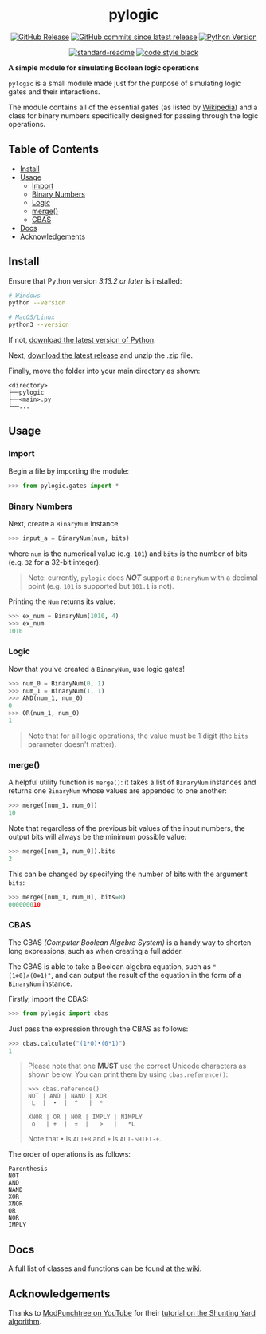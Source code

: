 <h1 align="center">pylogic</h1>

<div align=center>

[![GitHub Release](https://img.shields.io/github/v/release/kuroninninja/pylogic?style=for-the-badge)](https://www.github.com/kuroninninja/pylogic/releases/latest)
[![GitHub commits since latest release](https://img.shields.io/github/commits-since/kuroninninja/pylogic/latest?style=for-the-badge)](https://github.com/kuroninninja/pylogic/commits/main/)
[![Python Version](https://img.shields.io/badge/python->3.13.2-%233776AB?style=for-the-badge&logo=python&logoColor=white)](https://www.python.org/downloads)

[![standard-readme](https://img.shields.io/badge/readme_style-standard-green?style=for-the-badge)](https://www.github.com/RichardLitt/standard-readme)
[![code style black](https://img.shields.io/badge/code_style-black-black?style=for-the-badge)](https://black.readthedocs.io/en/stable/index.html)


</div>

**A simple module for simulating Boolean logic operations**

`pylogic` is a small module made just for the purpose of simulating logic gates and their interactions.

The module contains all of the essential gates (as listed by [Wikipedia](https://en.wikipedia.org/wiki/Logic_gate#)) and a class for binary numbers specifically designed for passing through the logic operations.

## Table of Contents

- [Install](#install)
- [Usage](#usage)
    - [Import](#import)
    - [Binary Numbers](#binary-numbers)
    - [Logic](#logic)
    - [merge()](#merge)
    - [CBAS](#cbas)
- [Docs](#docs)
- [Acknowledgements](#acknowledgements)

## Install

Ensure that Python version _3.13.2 or later_ is installed:

```bash
# Windows
python --version

# MacOS/Linux
python3 --version
```

If not, [download the latest version of Python](https://www.python.org/downloads/).

Next, [download the latest release](https://www.github.com/kuroninninja/pylogic/releases/latest) and unzip the .zip file.

Finally, move the folder into your main directory as shown:

```
<directory>
├──pylogic
├──<main>.py
└──...
```

## Usage

### Import

Begin a file by importing the module:

```python
>>> from pylogic.gates import *
```

### Binary Numbers

Next, create a `BinaryNum` instance

```python
>>> input_a = BinaryNum(num, bits)
```

where `num` is the numerical value (e.g. `101`) and `bits` is the number of bits (e.g. `32` for a 32-bit integer).

> Note: currently, `pylogic` does _**NOT**_ support a `BinaryNum` with a decimal point (e.g. `101` is supported but `101.1` is not).

Printing the `Num` returns its value:

```python
>>> ex_num = BinaryNum(1010, 4)
>>> ex_num
1010
```

### Logic

Now that you've created a `BinaryNum`, use logic gates!

```python
>>> num_0 = BinaryNum(0, 1)
>>> num_1 = BinaryNum(1, 1)
>>> AND(num_1, num_0)
0
>>> OR(num_1, num_0)
1
```

> Note that for all logic operations, the value must be 1 digit (the `bits` parameter doesn't matter).

### merge()

A helpful utility function is `merge()`: it takes a list of `BinaryNum` instances and returns one `BinaryNum` whose values are appended to one another:

```python
>>> merge([num_1, num_0])
10
```

Note that regardless of the previous bit values of the input numbers, the output bits will always be the minimum possible value:

```python
>>> merge([num_1, num_0]).bits
2
```

This can be changed by specifying the number of bits with the argument `bits`:

```python
>>> merge([num_1, num_0], bits=8)
000000010
```

### CBAS

The CBAS _(Computer Boolean Algebra System)_ is a handy way to shorten long expressions, such as when creating a full adder.

The CBAS is able to take a Boolean algebra equation, such as `"(1⊕0)∧(0⊕1)"`, and can output the result of the equation in the form of a `BinaryNum` instance.

Firstly, import the CBAS:

```python
>>> from pylogic import cbas
```

Just pass the expression through the CBAS as follows:

```python
>>> cbas.calculate("(1*0)•(0*1)")
1
```

> Please note that one **MUST** use the correct Unicode characters as shown below. You can print them by using `cbas.reference()`:
> ```
> >>> cbas.reference()
> NOT | AND | NAND | XOR
>  L  |  •  |  ^   |  *
> 
> XNOR | OR | NOR | IMPLY | NIMPLY
>  o   | +  |  ±  |   >   |   *L
> ```
> Note that `•` is `ALT+8` and `±` is `ALT-SHIFT-+`.

The order of operations is as follows:
```
Parenthesis
NOT
AND
NAND
XOR
XNOR
OR
NOR
IMPLY
```

## Docs

A full list of classes and functions can be found at [the wiki](https://www.github.com/kuroninninja/pylogic/wiki).

## Acknowledgements

Thanks to [ModPunchtree on YouTube](https://www.youtube.com/@ModPunchtree) for their [tutorial on the Shunting Yard algorithm](https://www.youtube.com/watch?v=ybRWZC9gYjM).
